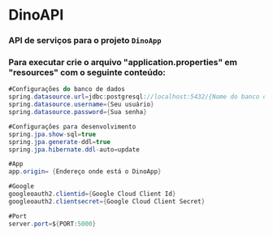 # DinoAPI
### API de serviços para o projeto `DinoApp`

### Para executar crie o arquivo "application.properties" em "resources" com o seguinte conteúdo:
```java
#Configurações do banco de dados
spring.datasource.url=jdbc:postgresql://localhost:5432/{Nome do banco de dados}
spring.datasource.username={Seu usuário}
spring.datasource.password={Sua senha}

#Configurações para desenvolvimento
spring.jpa.show-sql=true
spring.jpa.generate-ddl=true
spring.jpa.hibernate.ddl-auto=update

#App 
app.origin= {Endereço onde está o DinoApp}

#Google
googleoauth2.clientid={Google Cloud Client Id}
googleoauth2.clientsecret={Google Cloud Client Secret}

#Port
server.port=${PORT:5000}
```
